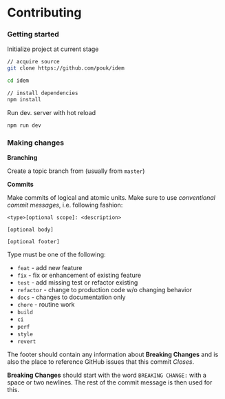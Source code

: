 # Contributing

### Getting started

Initialize project at current stage

```sh
// acquire source
git clone https://github.com/pouk/idem

cd idem

// install dependencies
npm install
```

Run dev. server with hot reload

```
npm run dev
```

### Making changes

**Branching**

Create a topic branch from (usually from `master`)

**Commits**

Make commits of logical and atomic units. Make sure to use _conventional commit
messages_, i.e. following fashion:

```
<type>[optional scope]: <description>

[optional body]

[optional footer]
```

Type must be one of the following:

- `feat` - add new feature
- `fix` - fix or enhancement of existing feature
- `test` - add missing test or refactor existing
- `refactor` - change to production code w/o changing behavior
- `docs` - changes to documentation only
- `chore` - routine work
- `build`
- `ci`
- `perf`
- `style`
- `revert`

The footer should contain any information about **Breaking Changes** and is also the 
place to reference GitHub issues that this commit _Closes_.

**Breaking Changes** should start with the word `BREAKING CHANGE:` with a space or 
two newlines. The rest of the commit message is then used for this.
